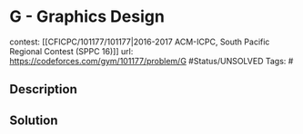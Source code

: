 # G - Graphics Design

contest: [[CFICPC/101177/101177|2016-2017 ACM-ICPC, South Pacific Regional Contest (SPPC 16)]]
url: https://codeforces.com/gym/101177/problem/G
#Status/UNSOLVED
Tags: #

## Description

## Solution

